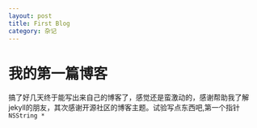 ```yaml
---
layout: post
title: First Blog
category: 杂记
---
```

我的第一篇博客
=======
  搞了好几天终于能写出来自己的博客了，感觉还是蛮激动的，感谢帮助我了解jekyll的朋友，其次感谢开源社区的博客主题。试验写点东西吧,第一个指针`NSString *`
